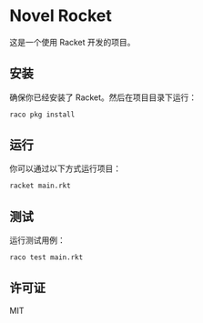 # Novel Rocket

这是一个使用 Racket 开发的项目。

## 安装

确保你已经安装了 Racket。然后在项目目录下运行：

```bash
raco pkg install
```

## 运行

你可以通过以下方式运行项目：

```bash
racket main.rkt
```

## 测试

运行测试用例：

```bash
raco test main.rkt
```

## 许可证

MIT 